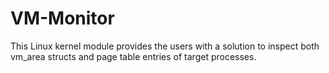 # VM-Monitor
This Linux kernel module provides the users with a solution to inspect both vm_area structs and page table entries of target processes.
